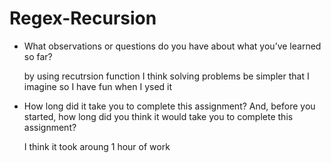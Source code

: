 # Regex-Recursion

- What observations or questions do you have about what you’ve learned so far?

  by using recutrsion function I think solving problems be simpler that I imagine so I have fun when I ysed it

- How long did it take you to complete this assignment? And, before you started, how long did you think it would take you to complete this assignment?

   I think it took aroung 1 hour of work
